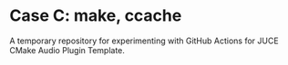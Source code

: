 # Case C: make, ccache 

A temporary repository for experimenting with GitHub Actions for JUCE CMake Audio Plugin Template.
